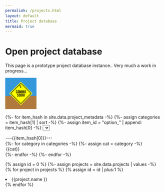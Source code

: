 ```yaml
---
permalink: /projects.html
layout: default
title: Project database
mermaid: true
---
```


# Open project database

This page is a prototype project database instance.. Very much a work in progress...

<img src="/assets/images/coming-soon-g994b7410f_1280.png" width="100">

<script>  
function dropdownMenu2() {  

{%- assign projects = site.data.projects | values -%}
var id = 0;
{%- for project in projects -%}
  var show_item = 'unset';
  var projectDiv = document.getElementById(++id);

  {%- for item_hash in site.data.project_metadata -%}
    {%- assign item_id = "option_" | append: item_hash[0] -%}
    var list_item = "{{ item_id }}";
    var item_name = "{{ item_hash[0] }}";
    {%- assign item_hash_0 = item_hash[0] -%}
    var list = document.getElementById(list_item);
    var selectedCategory = list.options[list.selectedIndex].text;
    {%- if project[item_hash_0] -%}
       var cats = {{ project[item_hash_0] | jsonify }};
       if ( !( selectedCategory =='---'+item_name+'---' || cats.includes(selectedCategory) ) ) {
         show_item = 'none'
       }
    {%- endif -%}
  {%- endfor -%}
  projectDiv.style.display = show_item;
{%- endfor -%}

}  
</script>

{%- for item_hash in site.data.project_metadata -%}
{%- assign categories = item_hash[1] | sort -%}
{%- assign item_id = "option_" | append: item_hash[0] -%}
<select id = {{item_id}} onchange = "dropdownMenu2()" >  
<option> ---{{item_hash[0]}}--- </option>  
{%- for category in categories -%}
{%- assign cat = category  -%}
<option> {{cat}} </option>  
{%- endfor -%}
</select>
{%- endfor -%}


{% assign id = 0 %}
{%- assign projects = site.data.projects | values -%}
{% for project in projects %}
  {% assign id = id | plus:1 %}
  <div id="{{id}}">
   <li> {{project.name }} </li>
  </div> 
{% endfor %}





